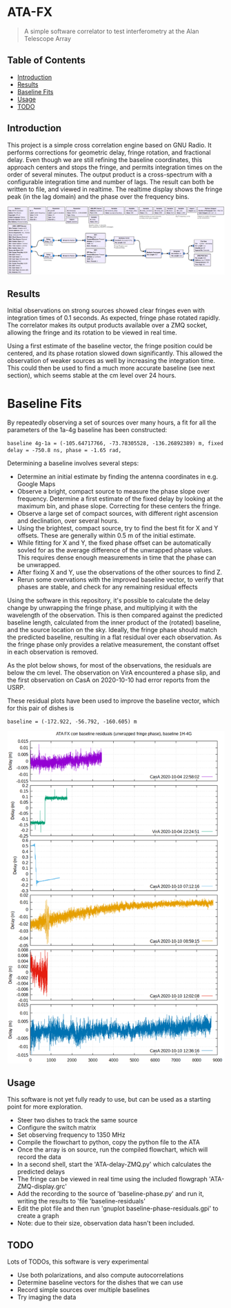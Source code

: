 # ATA-FX
> A simple software correlator to test interferometry at the Alan Telescope Array

## Table of Contents

* [Introduction](#Introduction)
* [Results](#Results)
* [Baseline Fits](#baseline)
* [Usage](#Usage)
* [TODO](#Todo)

## Introduction

This project is a simple cross correlation engine based on GNU Radio.
It performs corrections for geometric delay, fringe rotation, and fractional delay. Even though we are still
refining the baseline coordinates, this approach centers and stops the fringe, and permits integration times on the order
of several minutes. The output product is a cross-spectrum with a configurable integration time and number of lags. 
The result can both be written to file, and viewed in realtime.
The realtime display shows the fringe peak (in the lag domain) and the phase over the frequency bins.

![ATA-FX Flowchart](ATA-FX-screenshot.png)

## Results

Initial observations on strong sources showed clear fringes even with integration times of 0.1 seconds.
As expected, fringe phase rotated rapidly. The correlator makes its output products available over a
ZMQ socket, allowing the fringe and its rotation to be viewed in real time.

Using a first estimate of the baseline vector, the fringe position could be centered, and its phase rotation slowed down
significantly. This allowed the observation of weaker sources as well by increasing the integration time. This could then be used to find a much
more accurate baseline (see next section), which seems stable at the cm level over 24 hours.

# Baseline Fits

By repeatedly observing a set of sources over many hours, a fit for all the parameters of the 1a-4g baseline has been constructed:
```
baseline 4g-1a = (-105.64717766, -73.78305528, -136.26892389) m, fixed delay = -750.8 ns, phase = -1.65 rad,
```

Determining a baseline involves several steps:

* Determine an initial estimate by finding the antenna coordinates in e.g. Google Maps
* Observe a bright, compact source to measure the phase slope over frequency. Determine a first estimate
of the fixed delay by looking at the maximum bin, and phase slope. Correcting for these centers the fringe.
* Observe a large set of compact sources, with different right ascension and declination, over several hours.
* Using the brightest, compact source, try to find the best fit for X and Y offsets. These are generally within 0.5 m
of the initial estimate.
* While fitting for X and Y, the fixed phase offset can be automatically sovled for as the average difference of
the unwrapped phase values. This requires dense enough measurements in time that the phase can be unwrapped.
* After fixing X and Y, use the observations of the other sources to find Z.
* Rerun some overvations with the improved baseline vector, to verify that phases are stable, and check for any
remaining residual effects

Using the software in this repository, it's possible to calculate the delay change by unwrapping the fringe
phase, and multiplying it with the wavelength of the observation. This is then compared against the
predicted baseline length, calculated from the inner product of the (rotated) baseline, and the source location
on the sky. Ideally, the fringe phase should match the predicted baseline, resulting in a flat residual over
each observation. As the fringe phase only provides a relative measurement, the constant offset in each
observation is removed.

As the plot below shows, for most of the observations, the residuals are below the cm level. The observation
on VirA encountered a phase slip, and the first observation on CasA on 2020-10-10 had error reports from the USRP.

These residual plots have been used to improve the baseline vector, which for this pair of dishes is
```
baseline = (-172.922, -56.792, -160.605) m
```

![Baseline residuals](FX_baseline_phase_residuals.png)

## Usage

This software is not yet fully ready to use, but can be used as a starting point for more exploration.

* Steer two dishes to track the same source
* Configure the switch matrix
* Set observing frequency to 1350 MHz
* Compile the flowchart to python, copy the python file to the ATA
* Once the array is on source, run the compiled flowchart, which will record the data
* In a second shell, start the 'ATA-delay-ZMQ.py' which calculates the predicted delays
* The fringe can be viewed in real time using the included flowgraph 'ATA-ZMQ-display.grc'
* Add the recording to the source of 'baseline-phase.py' and run it, writing the results to 'file 'baseline-residuals'
* Edit the plot file and then run 'gnuplot baseline-phase-residuals.gpi' to create a graph
* Note: due to their size, observation data hasn't been included.

## TODO

Lots of TODOs, this software is very experimental

* Use both polarizations, and also compute autocorrelations
* Determine baseline vectors for the dishes that we can use
* Record simple sources over multiple baselines
* Try imaging the data
